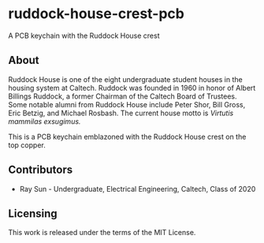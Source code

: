 # ruddock-house-crest-pcb
A PCB keychain with the Ruddock House crest

## About
Ruddock House is one of the eight undergraduate student houses in the housing system at Caltech. Ruddock was founded in 1960 in honor of Albert Billings Ruddock, a former Chairman of the Caltech Board of Trustees. Some notable alumni from Ruddock House include Peter Shor, Bill Gross, Eric Betzig, and Michael Rosbash. The current house motto is *Virtutis mammilas exsugimus.*

This is a PCB keychain emblazoned with the Ruddock House crest on the top copper.

## Contributors
- Ray Sun - Undergraduate, Electrical Engineering, Caltech, Class of 2020

## Licensing
This work is released under the terms of the MIT License.
